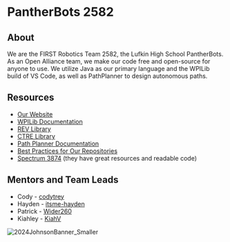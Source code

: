 # PantherBots 2582
## About
 We are the FIRST Robotics Team 2582, the Lufkin High School PantherBots. As an Open Alliance team, we make our code free and open-source for anyone to use. We utilize Java as our primary language and the WPILib build of VS Code, as well as PathPlanner to design autonomous paths. 
## Resources
+ [Our Website](http://lufkinpantherbots.com/)  
+ [WPILib Documentation](https://docs.wpilib.org/es/latest/docs/yearly-overview/yearly-changelog.html)  
+ [REV Library](https://docs.revrobotics.com/ion-control-system/sw/revlib)  
+ [CTRE Library](https://api.ctr-electronics.com/phoenix6/release/java/)  
+ [Path Planner Documentation](https://pathplanner.dev/home.html)  
+ [Best Practices for Our Repositories](https://github.com/LHSPantherbots/.github/wiki)  
+ [Spectrum 3874](https://github.com/Spectrum3847) (they have great resources and readable code)
## Mentors and Team Leads
+ Cody - [codytrey](https://github.com/codytrey)
+ Hayden - [itsme-hayden](https://github.com/itsme-hayden)
+ Patrick - [Wider260](https://github.com/Wider260)
+ Kiahley - [KiahV](https://github.com/KiahV)

![2024JohnsonBanner_Smaller](https://github.com/user-attachments/assets/4d42041b-77b8-4ccc-8b76-dea5d8276ba8)

<!--

**Here are some ideas to get you started:**

🙋‍♀️ A short introduction - what is your organization all about?
🌈 Contribution guidelines - how can the community get involved?
👩‍💻 Useful resources - where can the community find your docs? Is there anything else the community should know?
🍿 Fun facts - what does your team eat for breakfast?
🧙 Remember, you can do mighty things with the power of [Markdown](https://docs.github.com/github/writing-on-github/getting-started-with-writing-and-formatting-on-github/basic-writing-and-formatting-syntax)
-->

